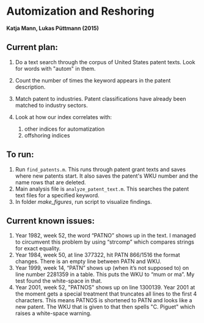 Automization and Reshoring
===========================================================
**Katja Mann, Lukas Püttmann (2015)**


Current plan:
---------------------------
1. Do a text search through the corpus of United States patent texts. Look for words with "autom" in them.

2. Count the number of times the keyword appears in the patent description.

3. Match patent to industries. Patent classifications have already been matched to industry sectors. 

4. Look at how our index correlates with:
	1. other indices for automatization
	2. offshoring indices


To run:
---------------------------
1. Run `find_patents.m`. This runs through patent grant texts and saves where new patents start. It also saves the patent's WKU number and the name rows that are deleted. 
2. Main analysis file is `analyze_patent_text.m`. This searches the patent text files for a specified keyword.
3. In folder *make_figures*, run script to visualize findings.



Current known issues:
---------------------------
1. Year 1982, week 52, the word “PATNO” shows up in the text. I managed to circumvent this problem by using “strcomp” which compares strings for exact equality.
2. Year 1984, week 50, at line 377322, hit PATN 866/1516 the format changes. There is an empty line between PATN and WKU.
3. Year 1999, week 14, “PATN” shows up (when it’s not supposed to) on line number 2281359 in a table. This puts the WKU to “mum or ma”. My test found the white-space in that. 
4. Year 2001, week 52, "PATNOS" shows up on line 1300139. Year 2001 at the moment gets a special treatment that truncates all lines to the first 4 characters. This means PATNOS is shortened to PATN and looks like a new patent. The WKU that is given to that then spells "C. Piguet" which raises a white-space warning.